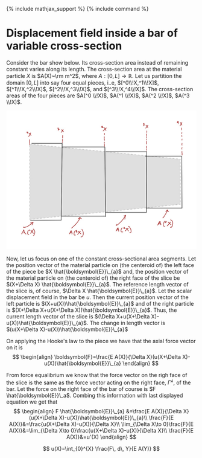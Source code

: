 {% include mathjax_support %}
{% include command %}

# Displacement field inside a bar of variable cross-section

Consider the bar show below. Its cross-section area instead of remaining constant varies along its length. The cross-section area at the material particle $X$ is $A(X)~\rm m^2$, where $A: [0,L]\to \mathbb{R}$.  Let us partition the domain $[0,L]$ into say four equal pieces, i..e, $[^0\\!X,^1\\!X]$, $[^1\\!X,^2\\!X]$, $[^2\\!X,^3\\!X]$, and $[^3\\!X,^4\\!X]$. The cross-section areas of the four pieces are $A(^0 \\!X)$, $A(^1 \\!X)$, $A(^2 \\!X)$, $A(^3 \\!X)$.  


![](Images/2021-09-19-20-55-06.png)




Now, let us focus on one of the constant cross-sectional area segments. Let the position vector of the material particle on (the centeroid of) the left face of the piece  be $X \hat{\boldsymbol{E}}\_{a}$ and, the position vector of the material particle on (the centeroid of) the right face of the slice be  $(X+\Delta X) \hat{\boldsymbol{E}}\_{a}$. The reference length vector of the slice is, of course, $\Delta X \hat{\boldsymbol{E}}\_{a}$. Let the scalar displacement field in the bar be   $u$. Then the current position vector of the left particle is $(X+u(X))\hat{\boldsymbol{E}}\_{a}$ and of the right particle is $(X+\Delta X+u(X+\Delta X))\hat{\boldsymbol{E}}\_{a}$. Thus, the current length vector of the slice is $(\Delta X+u(X+\Delta X)-u(X))\hat{\boldsymbol{E}}\_{a}$. The change in length vector is $(u(X+\Delta X)-u(X))\hat{\boldsymbol{E}}\_{a}$

On applying the Hooke's law to the piece we have that the axial force vector on it is
$$
\begin{align}
\boldsymbol{F}=\frac{E A(X)}{\Delta X}(u(X+\Delta X)-u(X))\hat{\boldsymbol{E}}\_{a}
\end{align}
$$ 

From force equalibrium we know that the force vector on the righ face of the slice is the same as the force vector acting on the right face, $\Gamma^{\mathscr{h}}$, of the bar. Let the force on the right face of the bar of course is $F \hat{\boldsymbol{E}}\_a$. Combing this information with last displayed equation we get that
$$
\begin{align}
F \hat{\boldsymbol{E}}\_{a} &=\frac{E A(X)}{\Delta X}(u(X+\Delta X)-u(X))\hat{\boldsymbol{E}}\_{a}\\
 \frac{F}{E A(X)}&=\frac{u(X+\Delta X)-u(X)}{\Delta X}\\
 \lim_{\Delta X\to 0}\frac{F}{E A(X)}&=\lim_{\Delta X\to 0}\frac{u(X+\Delta X)-u(X)}{\Delta X}\\
 \frac{F}{E A(X)}&=u'(X)
\end{align}
$$



$$
u(X)=\int_{0}^{X} \frac{F\, d\, Y}{E A(Y)}
$$

